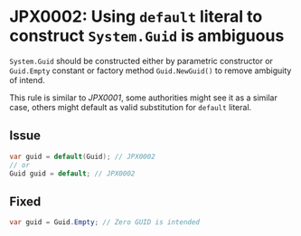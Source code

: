 # JPX0002: Using `default` literal to construct `System.Guid` is ambiguous

`System.Guid` should be constructed either by parametric constructor or `Guid.Empty` constant or factory method `Guid.NewGuid()` to remove ambiguity of intend.

This rule is similar to _JPX0001_, some authorities might see it as a similar case, others might default as valid substitution for `default` literal.

## Issue
```csharp
var guid = default(Guid); // JPX0002
// or 
Guid guid = default; // JPX0002
```
## Fixed
```csharp
var guid = Guid.Empty; // Zero GUID is intended
```